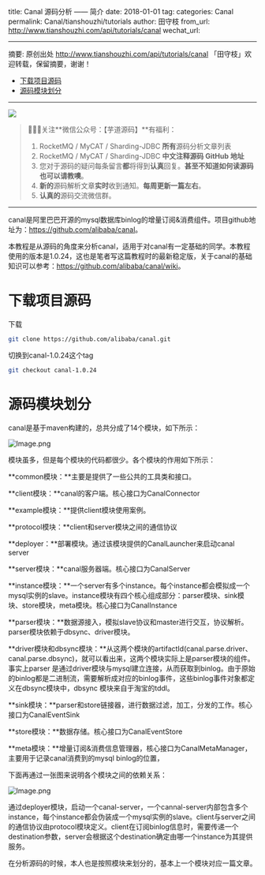 title: Canal 源码分析 —— 简介
date: 2018-01-01
tag:
categories: Canal
permalink: Canal/tianshouzhi/tutorials
author: 田守枝
from_url: http://www.tianshouzhi.com/api/tutorials/canal
wechat_url:

-------

摘要: 原创出处 http://www.tianshouzhi.com/api/tutorials/canal 「田守枝」欢迎转载，保留摘要，谢谢！

- [下载项目源码](http://www.iocoder.cn/Canal/tianshouzhi/tutorials/)
- [源码模块划分](http://www.iocoder.cn/Canal/tianshouzhi/tutorials/)

-------

![](http://www.iocoder.cn/images/common/wechat_mp_2017_07_31.jpg)

> 🙂🙂🙂关注**微信公众号：【芋道源码】**有福利：
> 1. RocketMQ / MyCAT / Sharding-JDBC **所有**源码分析文章列表
> 2. RocketMQ / MyCAT / Sharding-JDBC **中文注释源码 GitHub 地址**
> 3. 您对于源码的疑问每条留言**都**将得到**认真**回复。**甚至不知道如何读源码也可以请教噢**。
> 4. **新的**源码解析文章**实时**收到通知。**每周更新一篇左右**。
> 5. **认真的**源码交流微信群。

-------

canal是阿里巴巴开源的mysql数据库binlog的增量订阅&消费组件。项目github地址为：<https://github.com/alibaba/canal>。

本教程是从源码的角度来分析canal，适用于对canal有一定基础的同学。本教程使用的版本是1.0.24，这也是笔者写这篇教程时的最新稳定版，关于canal的基础知识可以参考：<https://github.com/alibaba/canal/wiki>。

# 下载项目源码

下载

```bash
git clone https://github.com/alibaba/canal.git
```

切换到canal-1.0.24这个tag

```bash
git checkout canal-1.0.24
```

# 源码模块划分

canal是基于maven构建的，总共分成了14个模块，如下所示：

![Image.png](http://static.tianshouzhi.com/ueditor/upload/image/20171206/1512568150870062324.png)

模块虽多，但是每个模块的代码都很少。各个模块的作用如下所示：

**common模块：**主要是提供了一些公共的工具类和接口。

**client模块：**canal的客户端。核心接口为CanalConnector

**example模块：**提供client模块使用案例。

**protocol模块：**client和server模块之间的通信协议

**deployer：**部署模块。通过该模块提供的CanalLauncher来启动canal server

**server模块：**canal服务器端。核心接口为CanalServer

**instance模块：**一个server有多个instance。每个instance都会模拟成一个mysql实例的slave。instance模块有四个核心组成部分：parser模块、sink模块、store模块，meta模块。核心接口为CanalInstance

**parser模块：**数据源接入，模拟slave协议和master进行交互，协议解析。parser模块依赖于dbsync、driver模块。

**driver模块和dbsync模块：**从这两个模块的artifactId(canal.parse.driver、canal.parse.dbsync)，就可以看出来，这两个模块实际上是parser模块的组件。事实上parser 是通过driver模块与mysql建立连接，从而获取到binlog。由于原始的binlog都是二进制流，需要解析成对应的binlog事件，这些binlog事件对象都定义在dbsync模块中，dbsync 模块来自于淘宝的tddl。

**sink模块：**parser和store链接器，进行数据过滤，加工，分发的工作。核心接口为CanalEventSink

**store模块：**数据存储。核心接口为CanalEventStore

**meta模块：**增量订阅&消费信息管理器，核心接口为CanalMetaManager，主要用于记录canal消费到的mysql binlog的位置，



下面再通过一张图来说明各个模块之间的依赖关系：

![Image.png](http://static.tianshouzhi.com/ueditor/upload/image/20171206/1512568117592023226.png)

​       通过deployer模块，启动一个canal-server，一个cannal-server内部包含多个instance，每个instance都会伪装成一个mysql实例的slave。client与server之间的通信协议由protocol模块定义。client在订阅binlog信息时，需要传递一个destination参数，server会根据这个destination确定由哪一个instance为其提供服务。

在分析源码的时候，本人也是按照模块来划分的，基本上一个模块对应一篇文章。